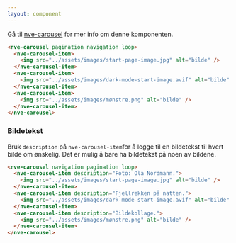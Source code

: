 ```yaml
---
layout: component
---
```


Gå til [nve-carousel](./nve-carousel.html) for mer info om denne komponenten.

<CodeExamplePreview>

```html
<nve-carousel pagination navigation loop>
  <nve-carousel-item>
    <img src="../assets/images/start-page-image.jpg" alt="bilde" />
  </nve-carousel-item>
  <nve-carousel-item>
    <img src="../assets/images/dark-mode-start-image.avif" alt="bilde" />
  </nve-carousel-item>
  <nve-carousel-item>
    <img src="../assets/images/mønstre.png" alt="bilde" />
  </nve-carousel-item>
</nve-carousel>
```

</CodeExamplePreview>

### Bildetekst

Bruk `description` på `nve-carousel-item`for å legge til en bildetekst til hvert bilde om ønskelig. Det er mulig å bare ha bildetekst på noen av bildene.

<CodeExamplePreview>

```html
<nve-carousel navigation pagination loop>
  <nve-carousel-item description="Foto: Ola Nordmann.">
    <img src="../assets/images/start-page-image.jpg" alt="bilde" />
  </nve-carousel-item>
  <nve-carousel-item description="Fjellrekken på natten.">
    <img src="../assets/images/dark-mode-start-image.avif" alt="bilde" />
  </nve-carousel-item>
  <nve-carousel-item description="Bildekollage.">
    <img src="../assets/images/mønstre.png" alt="bilde" />
  </nve-carousel-item>
</nve-carousel>
```

</CodeExamplePreview>
